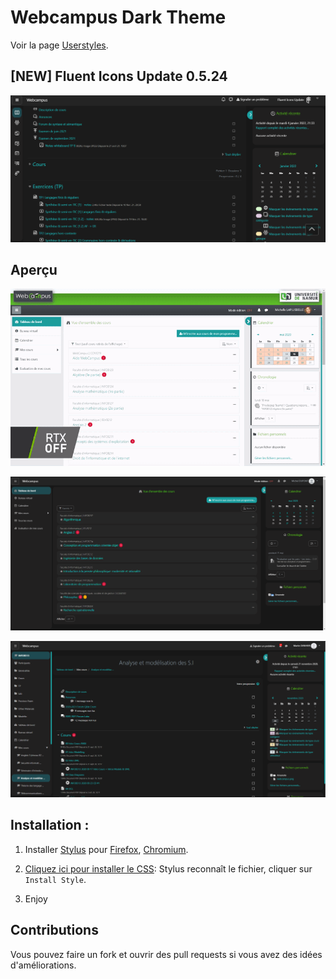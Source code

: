 # Webcampus Dark Theme

Voir la page [Userstyles](https://userstyles.world/style/3158/webcampus-dark-theme).

## [NEW] Fluent Icons Update 0.5.24

![Fluent icons update screenshot](assets/Fluent_icons_update.png)

## Aperçu

![Avant Après](assets/webcampus_clean_dark_theme.gif)

![Vue d'un cours](assets/main_preview.png)

![Tableau de bord](assets/course_view.png)

## Installation :

1. Installer [Stylus](https://add0n.com/stylus.html) pour [Firefox](https://addons.mozilla.org/en-US/firefox/addon/styl-us/), [Chromium](https://chrome.google.com/webstore/detail/stylus/clngdbkpkpeebahjckkjfobafhncgmne).

2. [Cliquez ici pour installer le CSS](https://userstyles.world/api/style/3158.user.css): Stylus reconnaît le fichier, cliquer sur `Install Style`.

3. Enjoy

## Contributions

Vous pouvez faire un fork et ouvrir des pull requests si vous avez des idées d'améliorations.
